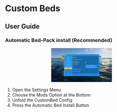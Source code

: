 # Custom Beds
## User Guide

### Automatic Bed-Pack install (Recommended)

<div align=center>
   
<img width="200" src="images/CustomBedsUser1.jpg">

</div>

1. Open the Settings Menu
2. Choose the Mods Option at the Bottom
3. Unfold the CustomBed Config
4. Press the Automatic Bed Install Button


